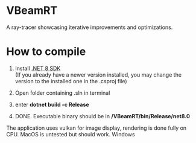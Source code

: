 # VBeamRT
A ray-tracer showcasing iterative improvements and optimizations.
# How to compile
1. Install [.NET 8 SDK](https://dotnet.microsoft.com/en-us/download/dotnet/8.0)
<br/>(If you already have a newer version installed, you may change the version to the installed one in the .csproj file)

2. Open folder containing .sln in terminal

3. enter **dotnet build -c Release**

4. DONE. Executable binary should be in **/VBeamRT/bin/Release/net8.0**

The application uses vulkan for image display, rendering is done fully on CPU.
MacOS is untested but should work. Windows
